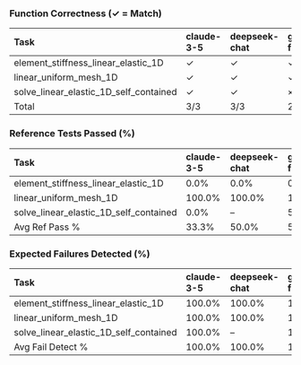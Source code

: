 ### Function Correctness (✓ = Match)

| Task                                   | claude-3-5   | deepseek-chat   | gemini-flash   | gemini-pro   | gpt-4o   |
|:---------------------------------------|:-------------|:----------------|:---------------|:-------------|:---------|
| element_stiffness_linear_elastic_1D    | ✓            | ✓               | ✓              | ×            | ✓        |
| linear_uniform_mesh_1D                 | ✓            | ✓               | ✓              | ✓            | ✓        |
| solve_linear_elastic_1D_self_contained | ✓            | ✓               | ×              | ×            | ✓        |
| Total                                  | 3/3          | 3/3             | 2/3            | 1/3          | 3/3      |

### Reference Tests Passed (%)

| Task                                   | claude-3-5   | deepseek-chat   | gemini-flash   | gemini-pro   | gpt-4o   |
|:---------------------------------------|:-------------|:----------------|:---------------|:-------------|:---------|
| element_stiffness_linear_elastic_1D    | 0.0%         | 0.0%            | 0.0%           | 0.0%         | 0.0%     |
| linear_uniform_mesh_1D                 | 100.0%       | 100.0%          | 100.0%         | 100.0%       | 100.0%   |
| solve_linear_elastic_1D_self_contained | 0.0%         | –               | 50.0%          | 100.0%       | 50.0%    |
| Avg Ref Pass %                         | 33.3%        | 50.0%           | 50.0%          | 66.7%        | 50.0%    |

### Expected Failures Detected (%)

| Task                                   | claude-3-5   | deepseek-chat   | gemini-flash   | gemini-pro   | gpt-4o   |
|:---------------------------------------|:-------------|:----------------|:---------------|:-------------|:---------|
| element_stiffness_linear_elastic_1D    | 100.0%       | 100.0%          | 100.0%         | 100.0%       | 100.0%   |
| linear_uniform_mesh_1D                 | 100.0%       | 100.0%          | 100.0%         | 100.0%       | 100.0%   |
| solve_linear_elastic_1D_self_contained | 100.0%       | –               | 100.0%         | 100.0%       | 100.0%   |
| Avg Fail Detect %                      | 100.0%       | 100.0%          | 100.0%         | 100.0%       | 100.0%   |

